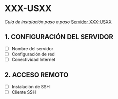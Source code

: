 # XXX-USXX
*Guia de instalación paso a paso*
[Servidor XXX-USXX](http://xxx-usxx.daw20X.local "Servidor xxx-used.daw20X.local")
## 1. CONFIGURACIÓN DEL SERVIDOR
- [ ] Nombre del servidor
- [ ] Configuración de red
- [ ] Conectividad Internet

## 2. ACCESO REMOTO
- [ ] Instalación de SSH
- [ ] Cliente SSH
